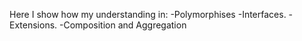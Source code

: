 Here I show how my understanding in:
-Polymorphises
-Interfaces. 
-Extensions. 
-Composition and Aggregation
